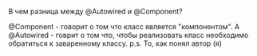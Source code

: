 В чем разница между @Autowired и @Component?

@Component - говорит о том что класс является "компонентом". А @Autowired - говрит о том что, чтобы реализовать класс необходимо обратиться к заваренному классу.
p.s. То, как понял автор (я)
